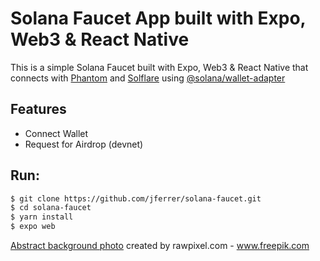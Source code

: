 # Solana Faucet App built with Expo, Web3 & React Native

This is a simple Solana Faucet built with Expo, Web3 & React Native that connects with [Phantom](https://phantom.app/) and [Solflare](https://solflare.com/) using [@solana/wallet-adapter](https://github.com/solana-labs/wallet-adapter)

## Features

- Connect Wallet
- Request for Airdrop (devnet)

## Run:

~~~bash
$ git clone https://github.com/jferrer/solana-faucet.git
$ cd solana-faucet
$ yarn install
$ expo web
~~~

[Abstract background photo](https://www.freepik.com/photos/abstract-background) created by rawpixel.com - www.freepik.com
